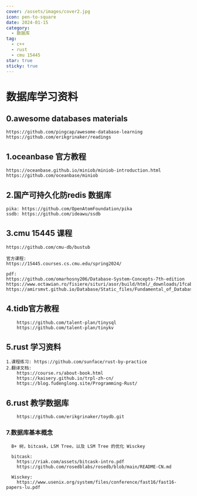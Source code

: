 ```yaml
---
cover: /assets/images/cover2.jpg
icon: pen-to-square
date: 2024-01-15
category:
  - 数据库
tag:
  - c++
  - rust
  - cmu 15445
star: true
sticky: true
---
```


# 数据库学习资料

## 0.awesome databases materials

```code
https://github.com/pingcap/awesome-database-learning
https://github.com/erikgrinaker/readings
```

## 1.oceanbase 官方教程
  
```code
https://oceanbase.github.io/miniob/miniob-introduction.html
https://github.com/oceanbase/miniob
```

## 2.国产可持久化防redis 数据库

```code
pika: https://github.com/OpenAtomFoundation/pika
ssdb: https://github.com/ideawu/ssdb
```

## 3.cmu 15445 课程

```code
https://github.com/cmu-db/bustub

官方课程:
https://15445.courses.cs.cmu.edu/spring2024/

pdf:
https://github.com/omarhosny206/Database-System-Concepts-7th-edition
https://www.octawian.ro/fisiere/situri/asor/build/html/_downloads/1fcab53a6d916e39c715fc20a9a9c2a8/Silberschatz_A_databases_6th_ed.pdf
https://amirsmvt.github.io/Database/Static_files/Fundamental_of_Database_Systems.pdf
```

## 4.tidb官方教程

```code
    https://github.com/talent-plan/tinysql
    https://github.com/talent-plan/tinykv
```

## 5.rust 学习资料

```code
1.课程练习: https://github.com/sunface/rust-by-practice
2.翻译文档: 
    https://course.rs/about-book.html
    https://kaisery.github.io/trpl-zh-cn/
    https://blog.fudenglong.site/Programming-Rust/
```

## 6.rust 教学数据库

```code
    https://github.com/erikgrinaker/toydb.git
```

### 7.数据库基本概念

```code
  B+ 树，bitcask，LSM Tree，以及 LSM Tree 的优化 Wisckey

  bitcask:
    https://riak.com/assets/bitcask-intro.pdf
    https://github.com/rosedblabs/rosedb/blob/main/README-CN.md
  
  Wisckey:
    https://www.usenix.org/system/files/conference/fast16/fast16-papers-lu.pdf
```
